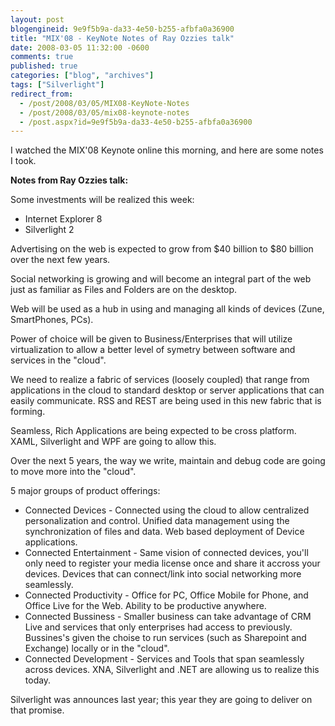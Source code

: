 ```yaml
---
layout: post
blogengineid: 9e9f5b9a-da33-4e50-b255-afbfa0a36900
title: "MIX'08 - KeyNote Notes of Ray Ozzies talk"
date: 2008-03-05 11:32:00 -0600
comments: true
published: true
categories: ["blog", "archives"]
tags: ["Silverlight"]
redirect_from: 
  - /post/2008/03/05/MIX08-KeyNote-Notes
  - /post/2008/03/05/mix08-keynote-notes
  - /post.aspx?id=9e9f5b9a-da33-4e50-b255-afbfa0a36900
---
```

<!-- more -->
<p>I watched the MIX'08 Keynote online this&nbsp;morning, and here are some notes I took.&nbsp;</p>
<p><strong>Notes from Ray Ozzies talk:</strong></p>
<p>Some investments will be realized this week:</p>
<ul>
<li>
<div>Internet Explorer 8</div>
</li>
<li>
<div>Silverlight 2</div>
</li>
</ul>
<p>Advertising on the web is expected to grow from $40 billion to $80 billion over the next few years.</p>
<p>Social networking is growing and will become an integral part of the web just as familiar as Files and Folders are on the desktop.</p>
<p>Web will be used as a hub in using and managing all kinds of devices (Zune, SmartPhones, PCs).</p>
<p>Power of&nbsp;choice will be given to Business/Enterprises that will utilize virtualization to allow a better level of symetry between software and services in the "cloud".</p>
<p>We need to realize a fabric of services (loosely coupled) that range from applications in the cloud to standard desktop or server applications that can easily communicate. RSS and REST are being used in this new fabric that is forming.</p>
<p>Seamless, Rich Applications are being expected to be cross platform. XAML, Silverlight and WPF are going to allow this.</p>
<p>Over the next 5 years, the way we write, maintain and debug code are going to move more into the "cloud".</p>
<p>5 major groups of product offerings:</p>
<ul>
<li>
<div>Connected Devices - Connected using the cloud to allow centralized personalization and control. Unified data management using the synchronization of files and data. Web based deployment of Device applications.</div>
</li>
<li>
<div>Connected Entertainment - Same vision of connected devices, you'll only need to register your media license once and share it accross your devices. Devices that can connect/link into social networking more seamlessly.</div>
</li>
<li>
<div>Connected Productivity - Office for PC, Office Mobile for Phone, and Office Live for the Web. Ability to be productive anywhere.</div>
</li>
<li>
<div>Connected Bussiness - Smaller business can take advantage of CRM Live and services that only enterprises had access to previously. Bussines's given the choise to run services (such as Sharepoint and Exchange) locally or in the "cloud".</div>
</li>
<li>
<div>Connected Development - Services and Tools that span seamlessly across devices. XNA, Silverlight and .NET are allowing us to realize this today.</div>
</li>
</ul>
<p>Silverlight was announces last year; this year they are going to deliver on that promise.</p>
<p>&nbsp;</p>
